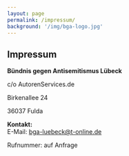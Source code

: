 ```yaml
---
layout: page
permalink: /impressum/
background: '/img/bga-logo.jpg'
---
```


## Impressum

**Bündnis gegen Antisemitismus Lübeck**

c/o AutorenServices.de

Birkenallee 24

36037 Fulda

**Kontakt:**  
E-Mail: bga-luebeck@t-online.de

Rufnummer: auf Anfrage
